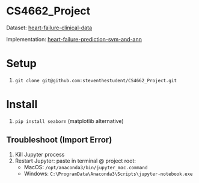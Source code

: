 # CS4662_Project
Dataset: [heart-failure-clinical-data](https://www.kaggle.com/datasets/andrewmvd/heart-failure-clinical-data)

Implementation: [heart-failure-prediction-svm-and-ann](https://www.kaggle.com/code/surajjha101/heart-failure-prediction-svm-and-ann)

# Setup
1. ```git clone git@github.com:steventhestudent/CS4662_Project.git```

# Install
1. ```pip install seaborn``` (matplotlib alternative)


## Troubleshoot (Import Error)
1. Kill Jupyter process
1. Restart Jupyter: paste in terminal @ project root: 
   - MacOS: ```/opt/anaconda3/bin/jupyter_mac.command```
   - Windows: ```C:\ProgramData\Anaconda3\Scripts\jupyter-notebook.exe```
